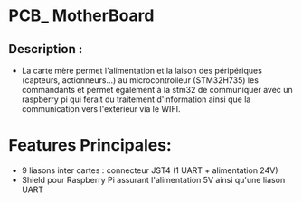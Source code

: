 # PCB_ MotherBoard
## Description : 
 - La carte mère permet l'alimentation et la laison des péripériques (capteurs, actionneurs...) 
au microcontrolleur (STM32H735) les commandants et permet également à la stm32 de communiquer
avec un raspberry pi qui ferait du traitement d'information ainsi que la communication vers l'extérieur 
via le WIFI.

# Features Principales: 
 - 9 liasons inter cartes : connecteur JST4 (1 UART + alimentation 24V)
 - Shield pour Raspberry Pi assurant l'alimentation 5V ainsi qu'une liason UART

